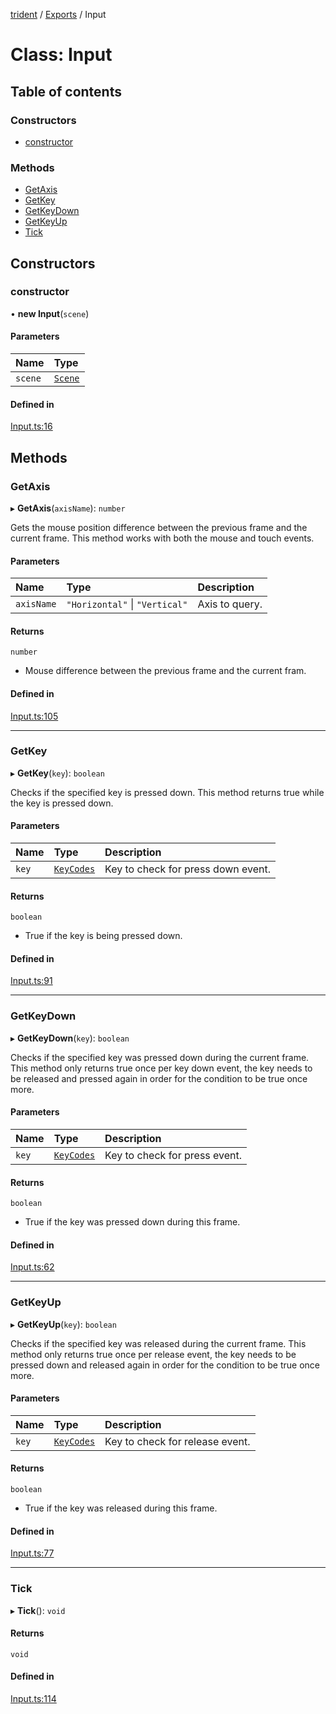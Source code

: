 [trident](../README.md) / [Exports](../modules.md) / Input

# Class: Input

## Table of contents

### Constructors

- [constructor](Input.md#constructor)

### Methods

- [GetAxis](Input.md#getaxis)
- [GetKey](Input.md#getkey)
- [GetKeyDown](Input.md#getkeydown)
- [GetKeyUp](Input.md#getkeyup)
- [Tick](Input.md#tick)

## Constructors

### constructor

• **new Input**(`scene`)

#### Parameters

| Name | Type |
| :------ | :------ |
| `scene` | [`Scene`](Scene.md) |

#### Defined in

[Input.ts:16](https://github.com/AIFanatic/Trident/blob/bbe6ccd/src/Input.ts#L16)

## Methods

### GetAxis

▸ **GetAxis**(`axisName`): `number`

Gets the mouse position difference between the previous frame and the current frame.
This method works with both the mouse and touch events.

#### Parameters

| Name | Type | Description |
| :------ | :------ | :------ |
| `axisName` | ``"Horizontal"`` \| ``"Vertical"`` | Axis to query. |

#### Returns

`number`

- Mouse difference between the previous frame and the current fram.

#### Defined in

[Input.ts:105](https://github.com/AIFanatic/Trident/blob/bbe6ccd/src/Input.ts#L105)

___

### GetKey

▸ **GetKey**(`key`): `boolean`

Checks if the specified key is pressed down.
This method returns true while the key is pressed down.

#### Parameters

| Name | Type | Description |
| :------ | :------ | :------ |
| `key` | [`KeyCodes`](../enums/KeyCodes.md) | Key to check for press down event. |

#### Returns

`boolean`

- True if the key is being pressed down.

#### Defined in

[Input.ts:91](https://github.com/AIFanatic/Trident/blob/bbe6ccd/src/Input.ts#L91)

___

### GetKeyDown

▸ **GetKeyDown**(`key`): `boolean`

Checks if the specified key was pressed down during the current frame.
This method only returns true once per key down event, the key needs to be released
and pressed again in order for the condition to be true once more.

#### Parameters

| Name | Type | Description |
| :------ | :------ | :------ |
| `key` | [`KeyCodes`](../enums/KeyCodes.md) | Key to check for press event. |

#### Returns

`boolean`

- True if the key was pressed down during this frame.

#### Defined in

[Input.ts:62](https://github.com/AIFanatic/Trident/blob/bbe6ccd/src/Input.ts#L62)

___

### GetKeyUp

▸ **GetKeyUp**(`key`): `boolean`

Checks if the specified key was released during the current frame.
This method only returns true once per release event, the key needs to be pressed down
and released again in order for the condition to be true once more.

#### Parameters

| Name | Type | Description |
| :------ | :------ | :------ |
| `key` | [`KeyCodes`](../enums/KeyCodes.md) | Key to check for release event. |

#### Returns

`boolean`

- True if the key was released during this frame.

#### Defined in

[Input.ts:77](https://github.com/AIFanatic/Trident/blob/bbe6ccd/src/Input.ts#L77)

___

### Tick

▸ **Tick**(): `void`

#### Returns

`void`

#### Defined in

[Input.ts:114](https://github.com/AIFanatic/Trident/blob/bbe6ccd/src/Input.ts#L114)
